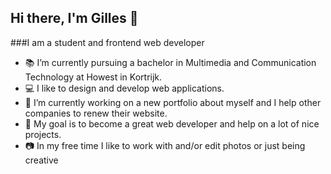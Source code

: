 ## Hi there, I'm Gilles 👋

###I am a student and frontend web developer
- 📚 I’m currently pursuing a bachelor in Multimedia and Communication Technology at Howest in Kortrijk.
- 💻 I like to design and develop web applications.
- 🔭 I’m currently working on a new portfolio about myself and I help other companies to renew their website.
- 🙌 My goal is to become a great web developer and help on a lot of nice projects. 
- 📷 In my free time I like to work with and/or edit photos or just being creative


